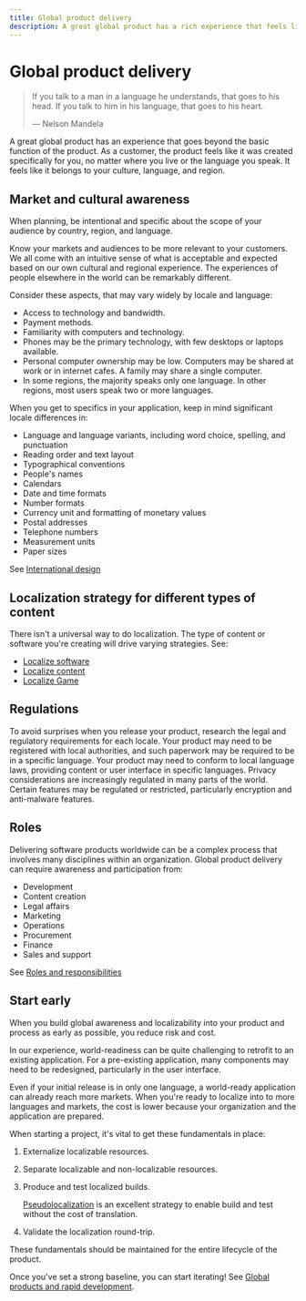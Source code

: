 ```yaml
---
title: Global product delivery
description: A great global product has a rich experience that feels like it was created specifically for you, no matter where you live or the language you speak.
---
```


# Global product delivery

> If you talk to a man in a language he understands, that goes to his head.
> If you talk to him in his language, that goes to his heart.
>
> &#x2014; Nelson Mandela

A great global product has an experience that goes beyond the basic function of the product.
As a customer, the product feels like it was created specifically for you, no matter where you live or the language you speak.
It feels like it belongs to your culture, language, and region.

## Market and cultural awareness

When planning, be intentional and specific about the scope of your audience by country, region, and language.

Know your markets and audiences to be more relevant to your customers.
We all come with an intuitive sense of what is acceptable and expected based on our own cultural and regional experience.
The experiences of people elsewhere in the world can be remarkably different.

Consider these aspects, that may vary widely by locale and language:

- Access to technology and bandwidth.
- Payment methods.
- Familiarity with computers and technology.
- Phones may be the primary technology, with few desktops or laptops available.
- Personal computer ownership may be low. Computers may be shared at work or in internet cafes. A family may share a single computer.
- In some regions, the majority speaks only one language. In other regions, most users speak two or more languages.

When you get to specifics in your application, keep in mind significant locale differences in:

- Language and language variants, including word choice, spelling, and punctuation
- Reading order and text layout
- Typographical conventions
- People's names
- Calendars
- Date and time formats
- Number formats
- Currency unit and formatting of monetary values
- Postal addresses
- Telephone numbers
- Measurement units
- Paper sizes

See [International design](international-design.md)

## Localization strategy for different types of content

There isn't a universal way to do localization.
The type of content or software you're creating will drive varying strategies.
See:

- [Localize software](../localization/localize-software.md)
- [Localize content](../localization/localize-content.md)
- [Localize Game](../localization/localize-games.md)

## Regulations

To avoid surprises when you release your product, research the legal and regulatory requirements for each locale.
Your product may need to be registered with local authorities, and such paperwork may be required to be in a specific language.
Your product may need to conform to local language laws, providing content or user interface in specific languages.
Privacy considerations are increasingly regulated in many parts of the world.
Certain features may be regulated or restricted, particularly encryption and anti-malware features.

## Roles

Delivering software products worldwide can be a complex process that involves many disciplines within an organization.
Global product delivery can require awareness and participation from:

- Development
- Content creation
- Legal affairs
- Marketing
- Operations
- Procurement
- Finance
- Sales and support

See [Roles and responsibilities](roles-and-responsibilities.md)

## Start early

When you build global awareness and localizability into your product and process as early as possible, you reduce risk and cost.

In our experience, world-readiness can be quite challenging to retrofit to an existing application.
For a pre-existing application, many components may need to be redesigned, particularly in the user interface.

Even if your initial release is in only one language, a world-ready application can already reach more markets.
When you're ready to localize into to more languages and markets, the cost is lower because your organization and the application are prepared.

When starting a project, it's vital to get these fundamentals in place:

1. Externalize localizable resources.

2. Separate localizable and non-localizable resources.

3. Produce and test localized builds.

   [Pseudolocalization](pseudolocalization.md) is an excellent strategy to enable build and test without the cost of translation.

4. Validate the localization round-trip.

These fundamentals should be maintained for the entire lifecycle of the product.

Once you've set a strong baseline, you can start iterating!
See [Global products and rapid development](rapid-development.md).
